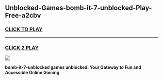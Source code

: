 
## Unblocked-Games-bomb-it-7-unblocked-Play-Free-a2cbv
<h3>
<a href="https://premium76.site?title=bomb-it-7-unblocked&ref=21A">CLICK TO PLAY</a></h3>
<hr>

<h3>
<a href="https://premium76.site?title=bomb-it-7-unblocked&ref=21A">CLICK 2 PLAY</a>
  
</h3>

<a href="https://premium76.site?title=bomb-it-7-unblocked&ref=21A"><img src="https://clearcache.store/games.png"></a>


**bomb-it-7-unblocked games unblocked: Your Gateway to Fun and Accessible Online Gaming**
